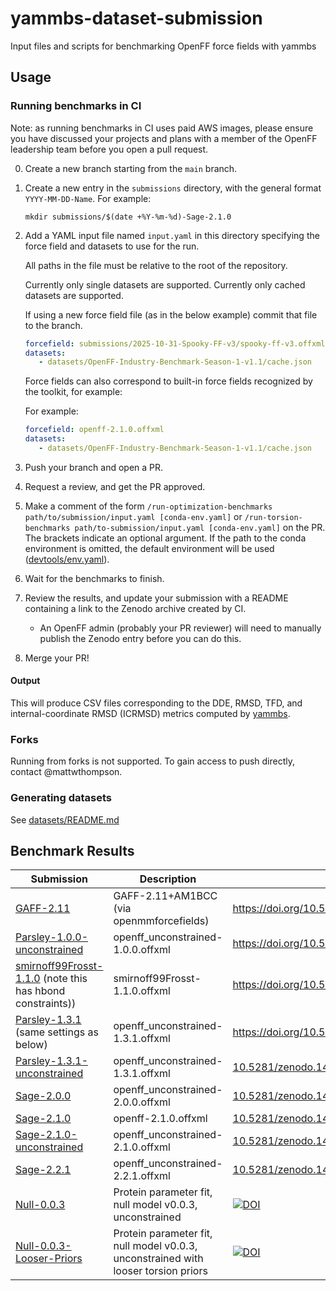# yammbs-dataset-submission
Input files and scripts for benchmarking OpenFF force fields with yammbs

## Usage

### Running benchmarks in CI

Note: as running benchmarks in CI uses paid AWS images, please ensure you have
discussed your projects and plans with a member of the OpenFF leadership team
before you open a pull request.

0. Create a new branch starting from the `main` branch.
1. Create a new entry in the `submissions` directory, with the general format
   `YYYY-MM-DD-Name`. For example:

   ``` shell
   mkdir submissions/$(date +%Y-%m-%d)-Sage-2.1.0
   ```
2. Add a YAML input file named `input.yaml` in this directory specifying the force field and datasets
   to use for the run.
   
   All paths in the file must be relative to the root of the repository.

   Currently only single datasets are supported.
   Currently only cached datasets are supported.

   If using a new force field file (as in the below example) commit that file to the branch.
   ``` yaml
   forcefield: submissions/2025-10-31-Spooky-FF-v3/spooky-ff-v3.offxml
   datasets:
      - datasets/OpenFF-Industry-Benchmark-Season-1-v1.1/cache.json
   ```

   Force fields can also correspond to built-in force fields recognized by the toolkit, for example:
   
   For example:
   ``` yaml
   forcefield: openff-2.1.0.offxml
   datasets:
      - datasets/OpenFF-Industry-Benchmark-Season-1-v1.1/cache.json
   ```

3. Push your branch and open a PR.
4. Request a review, and get the PR approved.
5. Make a comment of the form `/run-optimization-benchmarks path/to/submission/input.yaml
   [conda-env.yaml]` or `/run-torsion-benchmarks path/to-submission/input.yaml
   [conda-env.yaml]` on the PR. The brackets indicate an optional argument. If
   the path to the conda environment is omitted, the default environment will
   be used ([devtools/env.yaml](devtools/env.yaml)).
6. Wait for the benchmarks to finish.
7. Review the results, and update your submission with a README containing a
   link to the Zenodo archive created by CI.
   * An OpenFF admin (probably your PR reviewer) will need to manually publish
     the Zenodo entry before you can do this.
8. Merge your PR!

#### Output

This will produce CSV files corresponding to the DDE, RMSD, TFD, and
internal-coordinate RMSD (ICRMSD) metrics computed by [yammbs][yammbs].

### Forks

Running from forks is not supported. To gain access to push directly, contact @mattwthompson.

### Generating datasets

See [datasets/README.md](datasets/README.md)

## Benchmark Results

| Submission                                      | Description                                                                        | DOI                                                                                                         |
|-------------------------------------------------|------------------------------------------------------------------------------------|-------------------------------------------------------------------------------------------------------------|
| [GAFF-2.11](submissions/2025-05-07-GAFF) | GAFF-2.11+AM1BCC (via openmmforcefields)                                                  | https://doi.org/10.5281/zenodo.15361197
| [Parsley-1.0.0-unconstrained](submissions/2025-05-07-Parsley-1.0.0)                   | openff_unconstrained-1.0.0.offxml                                                  | https://doi.org/10.5281/zenodo.15361226                                         |
| [smirnoff99Frosst-1.1.0](submissions/2025-05-07-s99f-1.1.0) (note this has hbond constraints))                   | smirnoff99Frosst-1.1.0.offxml                                                  | https://doi.org/10.5281/zenodo.15361270       |
| [Parsley-1.3.1](submissions/2025-05-07-Parsley-1.3.1) (same settings as below)        | openff_unconstrained-1.3.1.offxml                                                  | https://doi.org/10.5281/zenodo.15362656                                                                 |
| [Parsley-1.3.1-unconstrained]                   | openff_unconstrained-1.3.1.offxml                                                  | [10.5281/zenodo.14172472](https://doi.org/10.5281/zenodo.14172472)                                          |
| [Sage-2.0.0](submissions/2024-11-19-Sage-2.0.0) | openff_unconstrained-2.0.0.offxml                                                  | [10.5281/zenodo.14188644](https://doi.org/10.5281/zenodo.14188644)                                          |
| [Sage-2.1.0]                                    | openff-2.1.0.offxml                                                                | [10.5281/zenodo.14053221](https://doi.org/10.5281/zenodo.14053221)                                          |
| [Sage-2.1.0-unconstrained]                      | openff_unconstrained-2.1.0.offxml                                                  | [10.5281/zenodo.14058464](https://doi.org/10.5281/zenodo.14058464)                                          |
| [Sage-2.2.1](submissions/2024-11-21-Sage-2.2.1) | openff_unconstrained-2.2.1.offxml                                                  | [10.5281/zenodo.14200591](https://doi.org/10.5281/zenodo.14200591)                                          |
| [Null-0.0.3](submissions/2024-12-03-Null-0.0.3) | Protein parameter fit, null model v0.0.3, unconstrained                            | [![DOI](https://zenodo.org/badge/DOI/10.5281/zenodo.14270907.svg)](https://doi.org/10.5281/zenodo.14270907) |
| [Null-0.0.3-Looser-Priors][nlp]                 | Protein parameter fit, null model v0.0.3, unconstrained with looser torsion priors | [![DOI](https://zenodo.org/badge/DOI/10.5281/zenodo.14270934.svg)](https://doi.org/10.5281/zenodo.14270934) |
<!-- ENDOFTABLE -->

[Sage-2.1.0]: submissions/2024-11-07-Sage-2.1.0
[Sage-2.1.0-unconstrained]: submissions/2024-11-08-Sage-2.1.0-unconstrained
[Parsley-1.3.1-unconstrained]: submissions/2024-11-13-Parsley-1.3.1
[nlp]: submissions/2024-12-03-Null-0.0.3-Looser-Priors


<!-- References -->
[qcsubmit]: https://github.com/openforcefield/openff-qcsubmit
[yammbs]: https://github.com/openforcefield/yammbs
